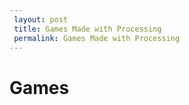 ```yaml
---
 layout: post
 title: Games Made with Processing
 permalink: Games Made with Processing
---
```


# Games

<canvas data-processing-sources="/assets/files/Platformer.pde"></canvas>
